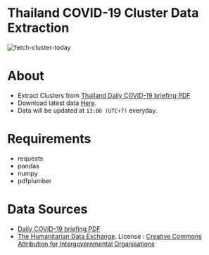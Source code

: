 # Thailand COVID-19 Cluster Data Extraction
![fetch-cluster-today](https://github.com/noppakorn/covid-cluster-thailand/actions/workflows/fetch-cluster-today.yml/badge.svg)
# About
- Extract Clusters from [Thailand Daily COVID-19 briefing PDF](https://www.thaigov.go.th/news/contents/details/29299)
- Download latest data [Here](https://raw.github.com/wiki/noppakorn/covid-cluster-thailand/cluster-data.json).
- Data will be updated at `13:00 (UTC+7)` everyday.
# Requirements
- requests
- pandas
- numpy
- pdfplumber
# Data Sources
- [Daily COVID-19 briefing PDF](https://www.thaigov.go.th/news/contents/details/29299)
- [The Humanitarian Data Exchange](https://data.humdata.org/dataset/thailand-administrative-boundaries).
  License : [Creative Commons Attribution for Intergovernmental Organisations](https://data.humdata.org/about/license)
